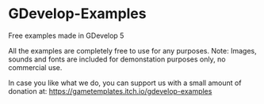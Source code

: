 # GDevelop-Examples
Free examples made in GDevelop 5

All the examples are completely free to use for any purposes.
Note: Images, sounds and fonts are included for demonstation purposes only, no commercial use.

In case you like what we do, you can support us with a small amount of donation at:
https://gametemplates.itch.io/gdevelop-examples
